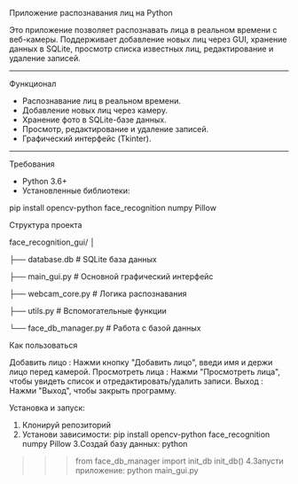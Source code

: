  Приложение распознавания лиц на Python

Это приложение позволяет распознавать лица в реальном времени с веб-камеры. Поддерживает добавление новых лиц через GUI, хранение данных в SQLite, просмотр списка известных лиц, редактирование и удаление записей.

---

 Функционал

-  Распознавание лиц в реальном времени.
-  Добавление новых лиц через камеру.
-  Хранение фото в SQLite-базе данных.
-  Просмотр, редактирование и удаление записей.
-  Графический интерфейс (Tkinter).

---

 Требования

- Python 3.6+
- Установленные библиотеки:

pip install opencv-python face_recognition numpy Pillow


 Структура проекта

face_recognition_gui/
│

├── database.db               # SQLite база данных

├── main_gui.py               # Основной графический интерфейс

├── webcam_core.py            # Логика распознавания

├── utils.py                  # Вспомогательные функции

└── face_db_manager.py        # Работа с базой данных




 Как пользоваться
 
Добавить лицо : Нажми кнопку "Добавить лицо", введи имя и держи лицо перед камерой.
Просмотреть лица : Нажми "Просмотреть лица", чтобы увидеть список и отредактировать/удалить записи.
Выход : Нажми "Выход", чтобы закрыть программу.



Установка и запуск:

1. Клонируй репозиторий
2. Установи зависимости:
   pip install opencv-python face_recognition numpy Pillow
3.Создай базу данных:
python
>>> from face_db_manager import init_db
>>> init_db()
4.Запусти приложение:
python main_gui.py
